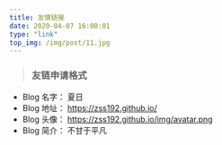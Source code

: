 ```yaml
---
title: 友情链接
date: 2020-04-07 16:00:01
type: "link" 
top_img: /img/post/11.jpg
---
```




> ###  友链申请格式

- Blog 名字： 夏日
- Blog 地址： https://zss192.github.io/
- Blog 头像： https://zss192.github.io/img/avatar.png
- Blog 简介： 不甘于平凡